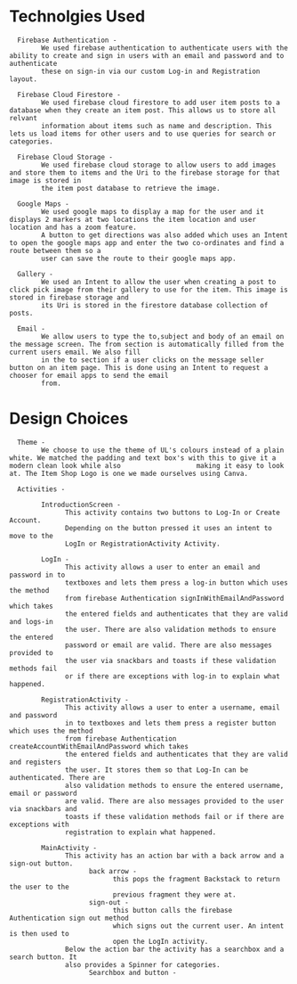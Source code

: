 # Technolgies Used
      Firebase Authentication - 
            We used firebase authentication to authenticate users with the ability to create and sign in users with an email and password and to authenticate   
            these on sign-in via our custom Log-in and Registration layout.
            
      Firebase Cloud Firestore - 
            We used firebase cloud firestore to add user item posts to a database when they create an item post. This allows us to store all relvant 
            information about items such as name and description. This lets us load items for other users and to use queries for search or categories.
            
      Firebase Cloud Storage - 
            We used firebase cloud storage to allow users to add images and store them to items and the Uri to the firebase storage for that image is stored in 
            the item post database to retrieve the image.
            
      Google Maps - 
            We used google maps to display a map for the user and it displays 2 markers at two locations the item location and user location and has a zoom feature.
            A button to get directions was also added which uses an Intent to open the google maps app and enter the two co-ordinates and find a route between them so a 
            user can save the route to their google maps app. 
            
      Gallery - 
            We used an Intent to allow the user when creating a post to click pick image from their gallery to use for the item. This image is stored in firebase storage and
            its Uri is stored in the firestore database collection of posts.
            
      Email -
            We allow users to type the to,subject and body of an email on the message screen. The from section is automatically filled from the current users email. We also fill
            in the to section if a user clicks on the message seller button on an item page. This is done using an Intent to request a chooser for email apps to send the email
            from.

# Design Choices

      Theme - 
            We choose to use the theme of UL's colours instead of a plain white. We matched the padding and text box's with this to give it a modern clean look while also                   making it easy to look at. The Item Shop Logo is one we made ourselves using Canva. 

      Activities -
      
            IntroductionScreen - 
                  This activity contains two buttons to Log-In or Create Account. 
                  Depending on the button pressed it uses an intent to move to the
                  LogIn or RegistrationActivity Activity.
            
            LogIn - 
                  This activity allows a user to enter an email and password in to
                  textboxes and lets them press a log-in button which uses the method
                  from firebase Authentication signInWithEmailAndPassword which takes
                  the entered fields and authenticates that they are valid and logs-in
                  the user. There are also validation methods to ensure the entered
                  password or email are valid. There are also messages provided to
                  the user via snackbars and toasts if these validation methods fail 
                  or if there are exceptions with log-in to explain what happened.
            
            RegistrationActivity -
                  This activity allows a user to enter a username, email and password 
                  in to textboxes and lets them press a register button which uses the method
                  from firebase Authentication createAccountWithEmailAndPassword which takes
                  the entered fields and authenticates that they are valid and registers
                  the user. It stores them so that Log-In can be authenticated. There are 
                  also validation methods to ensure the entered username, email or password
                  are valid. There are also messages provided to the user via snackbars and 
                  toasts if these validation methods fail or if there are exceptions with
                  registration to explain what happened.
                  
            MainActivity -
                  This activity has an action bar with a back arrow and a sign-out button.
                        back arrow - 
                              this pops the fragment Backstack to return the user to the
                              previous fragment they were at.
                        sign-out -
                              this button calls the firebase Authentication sign out method
                              which signs out the current user. An intent is then used to
                              open the LogIn activity.
                  Below the action bar the activity has a searchbox and a search button. It 
                  also provides a Spinner for categories.
                        Searchbox and button -

